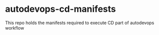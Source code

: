 # autodevops-cd-manifests
This repo holds the manifests required to execute CD part of autodevops workflow
